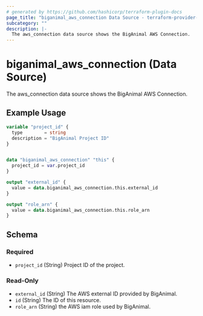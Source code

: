 ```yaml
---
# generated by https://github.com/hashicorp/terraform-plugin-docs
page_title: "biganimal_aws_connection Data Source - terraform-provider-biganimal"
subcategory: ""
description: |-
  The aws_connection data source shows the BigAnimal AWS Connection.
---
```


# biganimal_aws_connection (Data Source)

The aws_connection data source shows the BigAnimal AWS Connection.

## Example Usage

```terraform
variable "project_id" {
  type        = string
  description = "BigAnimal Project ID"
}


data "biganimal_aws_connection" "this" {
  project_id = var.project_id
}

output "external_id" {
  value = data.biganimal_aws_connection.this.external_id
}

output "role_arn" {
  value = data.biganimal_aws_connection.this.role_arn
}
```

<!-- schema generated by tfplugindocs -->
## Schema

### Required

- `project_id` (String) Project ID of the project.

### Read-Only

- `external_id` (String) The AWS external ID provided by BigAnimal.
- `id` (String) The ID of this resource.
- `role_arn` (String) the AWS iam role used by BigAnimal.


